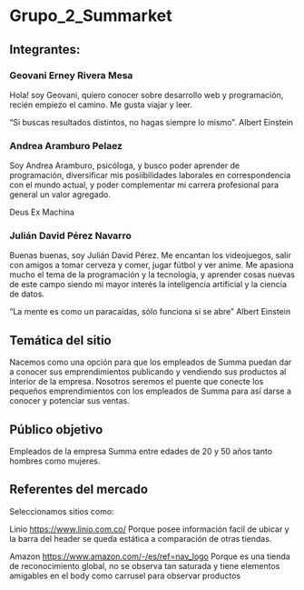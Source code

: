 # Grupo_2_Summarket
## Integrantes:

### Geovani Erney Rivera Mesa 

Hola! soy Geovani, quiero conocer sobre desarrollo web y programación, recién empiezo el camino. Me gusta viajar y leer.

“Si buscas resultados distintos, no hagas siempre lo mismo”. Albert Einstein

### Andrea Aramburo Pelaez

Soy Andrea Aramburo, psicóloga, y busco poder aprender de programación, diversificar mis posiibilidades laborales en correspondencia con el mundo actual, y poder complementar mi carrera profesional para general un valor agregado.

Deus Ex Machina 

### Julián David Pérez Navarro 

Buenas buenas, soy Julián David Pérez. Me encantan los videojuegos, salir con amigos a tomar cerveza y comer, jugar fútbol y ver anime. Me apasiona mucho el tema de la programación y la tecnología, y aprender cosas nuevas de este campo siendo mi mayor interés la inteligencia artificial y la ciencia de datos.

“La mente es como un paracaídas, sólo funciona si se abre” Albert Einstein

## Temática del sitio
Nacemos como una opción para que los empleados de Summa puedan dar a conocer sus emprendimientos publicando y vendiendo sus productos al interior de la empresa. Nosotros seremos el puente que conecte los pequeños emprendimientos con los empleados de Summa para así darse a conocer y potenciar sus ventas. 

## Público objetivo
Empleados de la empresa Summa entre edades de 20 y 50 años tanto hombres como mujeres. 

## Referentes del mercado
Seleccionamos sitios como:

Linio
https://www.linio.com.co/
Porque posee información facil de ubicar y la barra del header se queda estática a comparación de otras tiendas.

Amazon
https://www.amazon.com/-/es/ref=nav_logo
Porque es una tienda de reconocimiento global, no se observa tan saturada y tiene elementos amigables en el body como carrusel para observar productos
